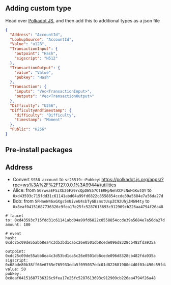 ## Adding custom type

Head over [Polkadot JS](https://polkadot.js.org/apps/?rpc=ws%3A%2F%2F127.0.0.1%3A9944#/settings/developer), and then add this to additional types as a json file

```json
{
  "Address": "AccountId",
  "LookupSource": "AccountId",
  "Value": "u128",
  "TransactionInput": {
    "outpoint": "Hash",
    "sigscript": "H512"
  },
  "TransactionOutput": {
    "value": "Value",
    "pubkey": "Hash"
  },
  "Transaction": {
    "inputs": "Vec<TransactionInput>",
    "outputs": "Vec<TransactionOutput>"
  },
  "Difficulty": "U256",
  "DifficultyAndTimestamp": {
    "difficulty": "Difficulty",
    "timestamp": "Moment"
  },
  "Public": "H256"
}
```



## Pre-install packages

## Address

- Convert `SS58 account` to `sr25519::Pubkey`: https://polkadot.js.org/apps/?rpc=ws%3A%2F%2F127.0.0.1%3A9944#/utilities
- Alice: from `5GrwvaEF5zXb26Fz9rcQpDWS57CtERHpNehXCPcNoHGKutQY` to `0xd43593c715fdd31c61141abd04a99fd6822c8558854ccde39a5684e7a56da27d`
- Bob: from `5FHneW46xGXgs5mUiveU4sbTyGBzmstUspZC92UhjJM694ty` to `0x8eaf04151687736326c9fea17e25fc5287613693c912909cb226aa4794f26a48` 

```
# faucet
to: 0xd43593c715fdd31c61141abd04a99fd6822c8558854ccde39a5684e7a56da27d
amount: 100

# event
hash: 0xdc25c09de55abb8ea4c3d53bd1ca5c26e0501db8cede096d8328cb482fda935a
```

```
outpoint: 0xdc25c09de55abb8ea4c3d53bd1ca5c26e0501db8cede096d8328cb482fda935a
sigscript: 0x68bde80b38ff66e6765e765933eda5f095037edc01d822681900e4d0f03c490c59fda186ebddb92b54b2083292fbde4e0b10cc2a26d1f2a09897eb66a609b083
value: 50
pubkey: 0x8eaf04151687736326c9fea17e25fc5287613693c912909cb226aa4794f26a48
```